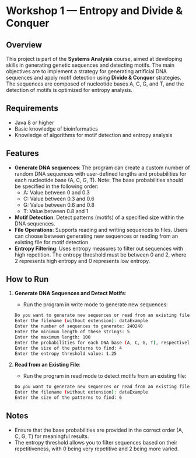 # Workshop 1 — Entropy and Divide & Conquer

## Overview
This project is part of the **Systems Analysis** course, aimed at developing skills in generating genetic sequences and detecting motifs. The main objectives are to implement a strategy for generating artificial DNA sequences and apply motif detection using **Divide & Conquer** strategies. The sequences are composed of nucleotide bases A, C, G, and T, and the detection of motifs is optimized for entropy analysis.

## Requirements
- Java 8 or higher
- Basic knowledge of bioinformatics
- Knowledge of algorithms for motif detection and entropy analysis

## Features
- **Generate DNA sequences**: The program can create a custom number of random DNA sequences with user-defined lengths and probabilities for each nucleotide base (A, C, G, T). Note: The base probabilities should be specified in the following order:
  - A: Value between 0 and 0.3
  - C: Value between 0.3 and 0.6
  - G: Value between 0.6 and 0.8
  - T: Value between 0.8 and 1
- **Motif Detection**: Detect patterns (motifs) of a specified size within the DNA sequences.
- **File Operations**: Supports reading and writing sequences to files. Users can choose between generating new sequences or reading from an existing file for motif detection.
- **Entropy Filtering**: Uses entropy measures to filter out sequences with high repetition. The entropy threshold must be between 0 and 2, where 2 represents high entropy and 0 represents low entropy.

## How to Run

1. **Generate DNA Sequences and Detect Motifs**:
    - Run the program in write mode to generate new sequences:
    ```bash
    Do you want to generate new sequences or read from an existing file? (write (w)/read (r)): w
    Enter the filename (without extension): dataExample
    Enter the number of sequences to generate: 240240
    Enter the minimum length of these strings: 5
    Enter the maximum length: 100
    Enter the probabilities for each DNA base (A, C, G, T), respectively: 0.25 0.50 0.75 1.00
    Enter the size of the patterns to find: 4
    Enter the entropy threshold value: 1.25
    ```

2. **Read from an Existing File**:
    - Run the program in read mode to detect motifs from an existing file:
    ```bash
    Do you want to generate new sequences or read from an existing file? (write (w)/read (r)): r
    Enter the filename (without extension): dataExample
    Enter the size of the patterns to find: 6
    ```

## Notes
- Ensure that the base probabilities are provided in the correct order (A, C, G, T) for meaningful results.
- The entropy threshold allows you to filter sequences based on their repetitiveness, with 0 being very repetitive and 2 being more varied.
